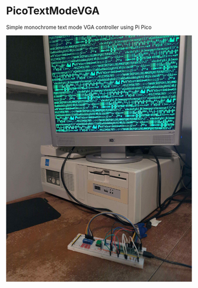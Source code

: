 # PicoTextModeVGA
 Simple monochrome text mode VGA controller using Pi Pico 

 ![Test Image](test_8x16_characters.jpg)
